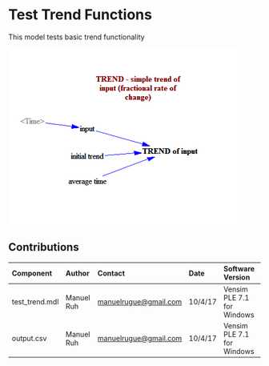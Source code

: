 Test Trend Functions
===========

This model tests basic trend functionality

![Vensim screenshot](vensim_screenshot.png)

Contributions
-------------

| Component                         | Author          | Contact                    | Date    | Software Version            |
|:--------------------------------- |:--------------- |:-------------------------- |:------- |:--------------------------- |
| test_trend.mdl                    | Manuel Ruh      | manuelrugue@gmail.com      | 10/4/17 | Vensim PLE 7.1  for Windows |
| output.csv                        | Manuel Ruh      | manuelrugue@gmail.com      | 10/4/17 | Vensim PLE 7.1  for Windows |
